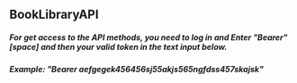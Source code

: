 ## BookLibraryAPI


##### For get access to the API methods, you need to log in and Enter "Bearer" [space] and then your valid token in the text input below.

##### Example: "Bearer aefgegek456456sj55akjs565ngfdss457skajsk"
